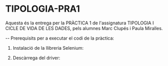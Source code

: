 # TIPOLOGIA-PRA1

Aquesta és la entrega per la PRÀCTICA 1 de l'assignatura TIPOLOGIA I CICLE DE VIDA DE LES DADES, pels alumnes Marc Clupés i Paula Miralles.


-- Prerequisits per a executar el codi de la pràctica:

1. Instalació de la llibreria Selenium:

2. Descàrrega del driver:
